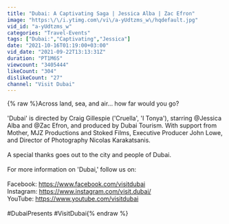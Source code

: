 ```yaml
---
title: "Dubai: A Captivating Saga | Jessica Alba | Zac Efron"
image: "https:\/\/i.ytimg.com\/vi\/a-yUdtzms_w\/hqdefault.jpg"
vid_id: "a-yUdtzms_w"
categories: "Travel-Events"
tags: ["Dubai:","Captivating","Jessica"]
date: "2021-10-16T01:19:00+03:00"
vid_date: "2021-09-22T13:13:31Z"
duration: "PT1M6S"
viewcount: "3405444"
likeCount: "304"
dislikeCount: "27"
channel: "Visit Dubai"
---
```

{% raw %}Across land, sea, and air... how far would you go?<br /> <br /> 'Dubai' is directed by Craig Gillespie ('Cruella', 'I Tonya'), starring @Jessica Alba and @Zac Efron, and produced by Dubai Tourism. With support from Mother, MJZ Productions and Stoked Films, Executive Producer John Lowe, and Director of Photography Nicolas Karakatsanis. <br /> <br /> A special thanks goes out to the city and people of Dubai.<br /> <br /> For more information on 'Dubai,' follow us on:<br /> <br /> Facebook: <a rel="nofollow" target="blank" href="https://www.facebook.com/visitdubai">https://www.facebook.com/visitdubai</a><br /> Instagram: <a rel="nofollow" target="blank" href="https://www.instagram.com/visit.dubai/">https://www.instagram.com/visit.dubai/</a><br /> YouTube: <a rel="nofollow" target="blank" href="https://www.youtube.com/visitdubai">https://www.youtube.com/visitdubai</a><br /> <br /> #DubaiPresents #VisitDubai{% endraw %}
